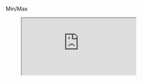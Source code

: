 Min/Max

<figure class="video_container">
<iframe src="https://codepen.io/tobiasgm/pen/YBONZN"></iframe>
</figure>
